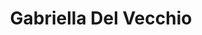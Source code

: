 ---
title: Gabriella Del Vecchio

family:
  sort: Del Vecchio
  given: Del Vecchio

parents:
  - name: "Alessandro Del Vecchio"
    type: "Father"
  - name: "Aurelie Del Vecchio"
    type: "Mother"

char_data:
  - element_title: "Pronouns"
    element: ""
  - element_title: "Race"
    element: ""
  - element_title: "Age"
    element: ""
  - element_title: "Height"
    element: ""
  - element_title: "Hair"
    element: ""
  - element_title: "Skin"
    element: ""
  - element_title: "Eyes"
    element: ""

excerpt: "Alessandro's daughter, a skilled diplomat and negotiator who plays a key role in her family's political maneuverings."

sidebar:
  nav: main
---